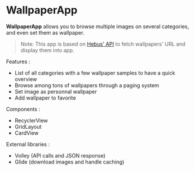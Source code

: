 # WallpaperApp
**WallpaperApp** allows you to browse multiple images on several categories, and even set them as wallpaper. 
>Note: This app is based on [Hebus' API](https://www.hebus.com/api/wallpapers.php?service=get_search&cat_id=1&page=1&nb_images_per_page=10) to fetch wallpapers' URL and display them into app.

Features :
- List of all categories with a few wallpaper samples to have a quick overview
- Browse among tons of wallpapers through a paging system
- Set image as personnal wallpaper
- Add wallpaper to favorite

Components :
- RecyclerView
- GridLayout
- CardView

External libraries : 
- Volley (API calls and JSON response)
- Glide (download images and handle caching)
